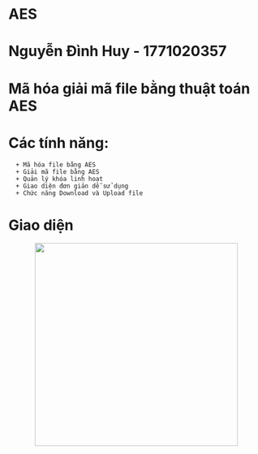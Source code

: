 # AES
# Nguyễn Đình Huy - 1771020357 
# Mã hóa giải mã file bằng thuật toán AES
# Các tính năng:
      + Mã hóa file bằng AES
      + Giải mã file bằng AES
      + Quản lý khóa linh hoạt
      + Giao diện đơn giản dễ sử dụng
      + Chức năng Download và Upload file
# Giao diện
<p align = "center">
  <img src="![z6624469578801_e19721679ec4ebceb21aa2dc71802f0b](https://github.com/user-attachments/assets/9d4b43c1-ed00-4017-a35f-94a518424881)
" width="400" />
</p>
